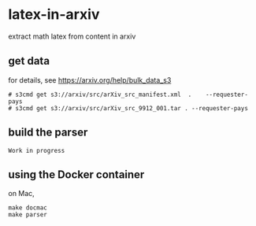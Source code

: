 # latex-in-arxiv
extract math latex from content in arxiv

## get data
for details, see https://arxiv.org/help/bulk_data_s3  
```
# s3cmd get s3://arxiv/src/arXiv_src_manifest.xml  .	--requester-pays  
# s3cmd get s3://arxiv/src/arXiv_src_9912_001.tar .	--requester-pays  
```


## build the parser
```
Work in progress

```

## using the Docker container
on Mac,
```
make docmac
make parser
```
